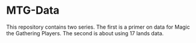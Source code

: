 # MTG-Data
This repository contains two series. The first is a primer on data for Magic the Gathering Players. The second is about using 17 lands data.
